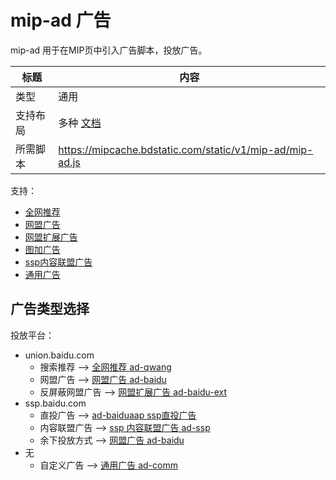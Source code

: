 # mip-ad 广告

mip-ad 用于在MIP页中引入广告脚本，投放广告。 


标题|内容
----|----
类型|通用
支持布局|多种 [文档](https://www.mipengine.org/doc/3-widget/11-widget-layout.html)
所需脚本|https://mipcache.bdstatic.com/static/v1/mip-ad/mip-ad.js

支持：

- [全网推荐](/3-widget/5-ad-widget/ad-qwang-widget.md)
- [网盟广告](/3-widget/5-ad-widget/ad-baidu-widget.md)
- [网盟扩展广告](/3-widget/5-ad-widget/ad-baidu-wm-ext-widget.md)
- [图加广告](/3-widget/5-ad-widget/ad-imageplus-widget.md)
- [ssp内容联盟广告](/3-widget/5-ad-widget/ad-ssp-widget.md) 
- [通用广告](/3-widget/5-ad-widget/ad-comm-widget.md)


## 广告类型选择

投放平台：
- union.baidu.com  
    - 搜索推荐 --> [全网推荐 ad-qwang](/3-widget/5-ad-widget/ad-qwang-widget.md)
    - 网盟广告 --> [网盟广告 ad-baidu](/3-widget/5-ad-widget/ad-baidu-widget.md)
    - 反屏蔽网盟广告 --> [网盟扩展广告 ad-baidu-ext](/3-widget/5-ad-widget/ad-baidu-wm-ext-widget.md)
- ssp.baidu.com  
    - 直投广告 --> [ad-baiduaap ssp直投广告](/3-widget/5-ad-widget/ad-baidussp-widget.md)
    - 内容联盟广告 --> [ssp 内容联盟广告 ad-ssp](/3-widget/5-ad-widget/ad-ssp-widget.md)
    - 余下投放方式 --> [网盟广告 ad-baidu](/3-widget/5-ad-widget/ad-baidu-widget.md)
- 无  
    - 自定义广告 --> [通用广告 ad-comm](/3-widget/5-ad-widget/ad-comm-widget.md)
